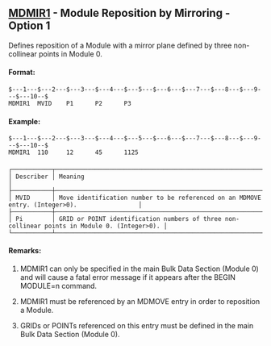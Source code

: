 ## [MDMIR1](https://help.hexagonmi.com/bundle/MSC_Nastran_2022.4/page/Nastran_Combined_Book/qrg/bulkno/TOC.MDMIR1.xhtml) - Module Reposition by Mirroring - Option 1

Defines reposition of a Module with a mirror plane defined by three non-collinear points in Module 0.

#### Format:<span></span>

```nastran
$---1---$---2---$---3---$---4---$---5---$---6---$---7---$---8---$---9---$---10--$
MDMIR1  MVID    P1      P2      P3                                              
```
#### <span></span>

#### Example:<span></span>

```nastran
$---1---$---2---$---3---$---4---$---5---$---6---$---7---$---8---$---9---$---10--$
MDMIR1  110     12      45      1125                                            
```
#### <span></span>

```text
┌───────────┬──────────────────────────────────────────────────────────────────────────────────────────────┐
│ Describer │ Meaning                                                                                      │
├───────────┼──────────────────────────────────────────────────────────────────────────────────────────────┤
│ MVID      │ Move identification number to be referenced on an MDMOVE entry. (Integer>0).                 │
├───────────┼──────────────────────────────────────────────────────────────────────────────────────────────┤
│ Pi        │ GRID or POINT identification numbers of three non-collinear points in Module 0. (Integer>0). │
└───────────┴──────────────────────────────────────────────────────────────────────────────────────────────┘
```
#### Remarks:

1. MDMIR1 can only be specified in the main Bulk Data Section (Module 0) and will cause a fatal error message if it appears after the BEGIN MODULE=n command.

2. MDMIR1 must be referenced by an MDMOVE entry in order to reposition a Module.

3. GRIDs or POINTs referenced on this entry must be defined in the main Bulk Data Section (Module 0).

